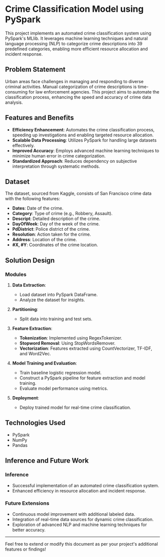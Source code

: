 # Crime Classification Model using PySpark

This project implements an automated crime classification system using PySpark's MLlib. It leverages machine learning techniques and natural language processing (NLP) to categorize crime descriptions into 39 predefined categories, enabling more efficient resource allocation and incident response.

## Problem Statement

Urban areas face challenges in managing and responding to diverse criminal activities. Manual categorization of crime descriptions is time-consuming for law enforcement agencies. This project aims to automate the classification process, enhancing the speed and accuracy of crime data analysis.

## Features and Benefits

- **Efficiency Enhancement**: Automates the crime classification process, speeding up investigations and enabling targeted resource allocation.
- **Scalable Data Processing**: Utilizes PySpark for handling large datasets effectively.
- **Improved Accuracy**: Employs advanced machine learning techniques to minimize human error in crime categorization.
- **Standardized Approach**: Reduces dependency on subjective interpretation through systematic methods.

## Dataset

The dataset, sourced from Kaggle, consists of San Francisco crime data with the following features:
- **Dates**: Date of the crime.
- **Category**: Type of crime (e.g., Robbery, Assault).
- **Descript**: Detailed description of the crime.
- **DayOfWeek**: Day of the week of the crime.
- **PdDistrict**: Police district of the crime.
- **Resolution**: Action taken for the crime.
- **Address**: Location of the crime.
- **#X, #Y**: Coordinates of the crime location.

## Solution Design

### Modules

1. **Data Extraction**:
   - Load dataset into PySpark DataFrame.
   - Analyze the dataset for insights.
   
2. **Partitioning**:
   - Split data into training and test sets.

3. **Feature Extraction**:
   - **Tokenization**: Implemented using RegexTokenizer.
   - **Stopword Removal**: Using StopWordsRemover.
   - **Vectorization**: Features extracted using CountVectorizer, TF-IDF, and Word2Vec.

4. **Model Training and Evaluation**:
   - Train baseline logistic regression model.
   - Construct a PySpark pipeline for feature extraction and model training.
   - Evaluate model performance using metrics.

5. **Deployment**:
   - Deploy trained model for real-time crime classification.

## Technologies Used

- PySpark
- NumPy
- Pandas

## Inference and Future Work

### Inference
- Successful implementation of an automated crime classification system.
- Enhanced efficiency in resource allocation and incident response.

### Future Extensions
- Continuous model improvement with additional labeled data.
- Integration of real-time data sources for dynamic crime classification.
- Exploration of advanced NLP and machine learning techniques for better accuracy.
---

Feel free to extend or modify this document as per your project's additional features or findings!

